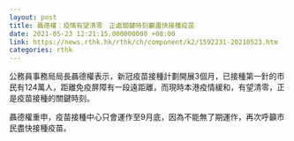 ```yaml
---
layout: post
title: 聶德權：疫情有望清零　正處關鍵時刻籲盡快接種疫苗
date: 2021-05-23 12:21:15.000000000 +08:00
link: https://news.rthk.hk/rthk/ch/component/k2/1592231-20210523.htm
categories: rthk
---
```


公務員事務局局長聶德權表示，新冠疫苗接種計劃開展3個月，已接種第一針的市民有124萬人，距離免疫屏障有一段遠距離，而現時本港疫情緩和，有望清零，正是疫苗接種的關鍵時刻。

聶德權重申，疫苗接種中心只會運作至9月底，因為不能無了期運作，再次呼籲市民盡快接種疫苗。
